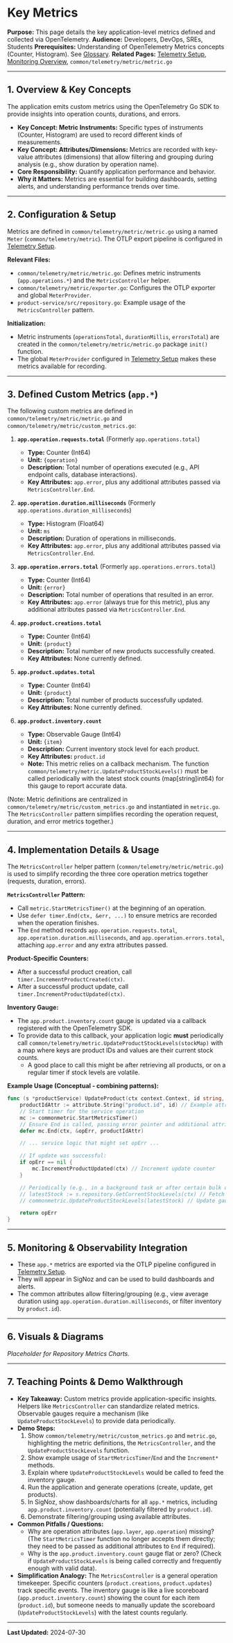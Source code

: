# Key Metrics

**Purpose:** This page details the key application-level metrics defined and collected via OpenTelemetry.
**Audience:** Developers, DevOps, SREs, Students
**Prerequisites:** Understanding of OpenTelemetry Metrics concepts (Counter, Histogram). See [Glossary](../Glossary.md).
**Related Pages:** [Telemetry Setup](./Telemetry%20Setup.md), [Monitoring Overview](./README.md), `common/telemetry/metric/metric.go`

---

## 1. Overview & Key Concepts

The application emits custom metrics using the OpenTelemetry Go SDK to provide insights into operation counts, durations, and errors.

*   **Key Concept: Metric Instruments:** Specific types of instruments (Counter, Histogram) are used to record different kinds of measurements.
*   **Key Concept: Attributes/Dimensions:** Metrics are recorded with key-value attributes (dimensions) that allow filtering and grouping during analysis (e.g., show duration by operation name).
*   **Core Responsibility:** Quantify application performance and behavior.
*   **Why it Matters:** Metrics are essential for building dashboards, setting alerts, and understanding performance trends over time.

---

## 2. Configuration & Setup

Metrics are defined in `common/telemetry/metric/metric.go` using a named `Meter` (`common/telemetry/metric`). The OTLP export pipeline is configured in [Telemetry Setup](./Telemetry%20Setup.md).

**Relevant Files:**
*   `common/telemetry/metric/metric.go`: Defines metric instruments (`app.operations.*`) and the `MetricsController` helper.
*   `common/telemetry/metric/exporter.go`: Configures the OTLP exporter and global `MeterProvider`.
*   `product-service/src/repository.go`: Example usage of the `MetricsController` pattern.

**Initialization:**
*   Metric instruments (`operationsTotal`, `durationMillis`, `errorsTotal`) are created in the `common/telemetry/metric/metric.go` package `init()` function.
*   The global `MeterProvider` configured in [Telemetry Setup](./Telemetry%20Setup.md) makes these metrics available for recording.

---

## 3. Defined Custom Metrics (`app.*`)

The following custom metrics are defined in `common/telemetry/metric/metric.go` and `common/telemetry/metric/custom_metrics.go`:

1.  **`app.operation.requests.total`** (Formerly `app.operations.total`)
    *   **Type:** Counter (Int64)
    *   **Unit:** `{operation}`
    *   **Description:** Total number of operations executed (e.g., API endpoint calls, database interactions).
    *   **Key Attributes:** `app.error`, plus any additional attributes passed via `MetricsController.End`.

2.  **`app.operation.duration.milliseconds`** (Formerly `app.operations.duration_milliseconds`)
    *   **Type:** Histogram (Float64)
    *   **Unit:** `ms`
    *   **Description:** Duration of operations in milliseconds.
    *   **Key Attributes:** `app.error`, plus any additional attributes passed via `MetricsController.End`.

3.  **`app.operation.errors.total`** (Formerly `app.operations.errors.total`)
    *   **Type:** Counter (Int64)
    *   **Unit:** `{error}`
    *   **Description:** Total number of operations that resulted in an error.
    *   **Key Attributes:** `app.error` (always true for this metric), plus any additional attributes passed via `MetricsController.End`.

4.  **`app.product.creations.total`**
    *   **Type:** Counter (Int64)
    *   **Unit:** `{product}`
    *   **Description:** Total number of new products successfully created.
    *   **Key Attributes:** None currently defined.

5.  **`app.product.updates.total`**
    *   **Type:** Counter (Int64)
    *   **Unit:** `{product}`
    *   **Description:** Total number of products successfully updated.
    *   **Key Attributes:** None currently defined.

6.  **`app.product.inventory.count`**
    *   **Type:** Observable Gauge (Int64)
    *   **Unit:** `{item}`
    *   **Description:** Current inventory stock level for each product.
    *   **Key Attributes:** `product.id`
    *   **Note:** This metric relies on a callback mechanism. The function `common/telemetry/metric.UpdateProductStockLevels()` must be called periodically with the latest stock counts (map[string]int64) for this gauge to report accurate data.

(Note: Metric definitions are centralized in `common/telemetry/metric/custom_metrics.go` and instantiated in `metric.go`. The `MetricsController` pattern simplifies recording the operation request, duration, and error metrics together.)

---

## 4. Implementation Details & Usage

The `MetricsController` helper pattern (`common/telemetry/metric/metric.go`) is used to simplify recording the three core operation metrics together (requests, duration, errors).

**`MetricsController` Pattern:**
*   Call `metric.StartMetricsTimer()` at the beginning of an operation.
*   Use `defer timer.End(ctx, &err, ...)` to ensure metrics are recorded when the operation finishes.
*   The `End` method records `app.operation.requests.total`, `app.operation.duration.milliseconds`, and `app.operation.errors.total`, attaching `app.error` and any extra attributes passed.

**Product-Specific Counters:**
*   After a successful product creation, call `timer.IncrementProductCreated(ctx)`.
*   After a successful product update, call `timer.IncrementProductUpdated(ctx)`.

**Inventory Gauge:**
*   The `app.product.inventory.count` gauge is updated via a callback registered with the OpenTelemetry SDK.
*   To provide data to this callback, your application logic **must** periodically call `common/telemetry/metric.UpdateProductStockLevels(stockMap)` with a map where keys are product IDs and values are their current stock counts.
    *   A good place to call this might be after retrieving all products, or on a regular timer if stock levels are volatile.

**Example Usage (Conceptual - combining patterns):**
```go
func (s *productService) UpdateProduct(ctx context.Context, id string, /*...update data...*/) (opErr error) {
    productIdAttr := attribute.String("product.id", id) // Example attribute
    // Start timer for the service operation
    mc := commonmetric.StartMetricsTimer()
    // Ensure End is called, passing error pointer and additional attributes
    defer mc.End(ctx, &opErr, productIdAttr)

    // ... service logic that might set opErr ...

    // If update was successful:
    if opErr == nil {
        mc.IncrementProductUpdated(ctx) // Increment update counter
    }

    // Periodically (e.g., in a background task or after certain bulk ops):
    // latestStock := s.repository.GetCurrentStockLevels(ctx) // Fetch current levels
    // commonmetric.UpdateProductStockLevels(latestStock) // Update gauge data source

    return opErr
}
```

---

## 5. Monitoring & Observability Integration

*   These `app.*` metrics are exported via the OTLP pipeline configured in [Telemetry Setup](./Telemetry%20Setup.md).
*   They will appear in SigNoz and can be used to build dashboards and alerts.
*   The common attributes allow filtering/grouping (e.g., view average duration using `app.operation.duration.milliseconds`, or filter inventory by `product.id`).

---

## 6. Visuals & Diagrams

<!-- 
[USER ACTION REQUIRED]
Insert actual screenshot(s) from SigNoz showing time-series charts for repository metrics.
Example: A dashboard panel showing app.operations.total, app.operations.duration_milliseconds (P95), and app.operations.errors.total for the repository layer, potentially grouped by app.operation.

Example Markdown:
![Repository Metrics Dashboard Panel](../assets/images/repo_metrics_dashboard.png)
*Fig 1: Example Repository Metrics Charts from SigNoz.*
-->

*Placeholder for Repository Metrics Charts.*

---

## 7. Teaching Points & Demo Walkthrough

*   **Key Takeaway:** Custom metrics provide application-specific insights. Helpers like `MetricsController` can standardize related metrics. Observable gauges require a mechanism (like `UpdateProductStockLevels`) to provide data periodically.
*   **Demo Steps:**
    1.  Show `common/telemetry/metric/custom_metrics.go` and `metric.go`, highlighting the metric definitions, the `MetricsController`, and the `UpdateProductStockLevels` function.
    2.  Show example usage of `StartMetricsTimer`/`End` and the `Increment*` methods.
    3.  Explain where `UpdateProductStockLevels` would be called to feed the inventory gauge.
    4.  Run the application and generate operations (create, update, get products).
    5.  In SigNoz, show dashboards/charts for all `app.*` metrics, including `app.product.inventory.count` (potentially filtered by `product.id`).
    6.  Demonstrate filtering/grouping using available attributes.
*   **Common Pitfalls / Questions:**
    *   Why are operation attributes (`app.layer`, `app.operation`) missing? (The `StartMetricsTimer` function no longer accepts them directly; they need to be passed as additional attributes to `End` if required).
    *   Why is the `app.product.inventory.count` gauge flat or zero? (Check if `UpdateProductStockLevels` is being called correctly and frequently enough with valid data).
*   **Simplification Analogy:** The `MetricsController` is a general operation timekeeper. Specific counters (`product.creations`, `product.updates`) track specific events. The inventory gauge is like a live scoreboard (`app.product.inventory.count`) showing the count for each item (`product.id`), but someone needs to manually update the scoreboard (`UpdateProductStockLevels`) with the latest counts regularly.

---

**Last Updated:** 2024-07-30
